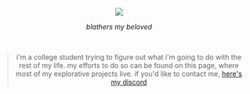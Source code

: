 <p align="center">
   <img src="https://64.media.tumblr.com/tumblr_mbqzptoTy61qeg6edo1_r2_250.gifv" />
   <div align="center"><i color="gray">blathers my beloved</i></div>
</p>
<br>
<blockquote align="center">i'm a college student trying to figure out what i'm going to do with the rest of my life. my efforts to do so can be found on this page, where most of my explorative projects live. if you'd like to contact me, <a href="https://discord.com/users/195736618064281610">here's my discord</a></blockquote>
